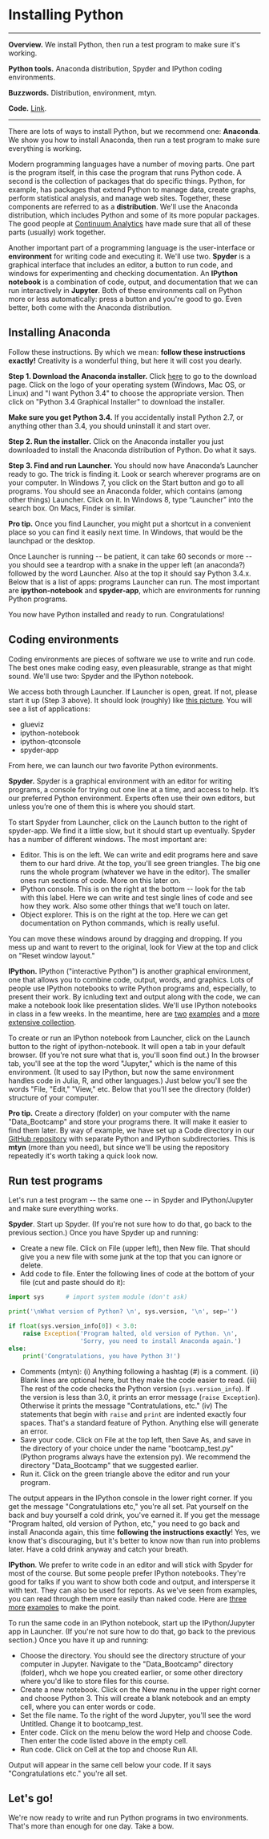 # Installing Python 


---
**Overview.** We install Python, then run a test program to make sure it's working.    

**Python tools.**  Anaconda distribution, Spyder and IPython coding environments.  

**Buzzwords.**  Distribution, environment, mtyn. 

**Code.** [Link](https://raw.githubusercontent.com/DaveBackus/Data_Bootcamp/master/Code/Python/bootcamp_test.py).   

---

There are lots of ways to install Python, but we recommend one:  **Anaconda**.  We show you how to install Anaconda, then run a test program to make sure everything is working.  

Modern programming languages have a number of moving parts.  One part is the program itself, in this case the program that runs Python code.  A second is the collection of packages that do specific things.  Python, for example, has packages that extend Python to manage data, create graphs, perform statistical analysis, and manage web sites. Together, these components are referred to as a **distribution**.  We'll use the Anaconda distribution, which includes Python and some of its more popular packages. The good people at [Continuum Analytics](https://store.continuum.io/cshop/anaconda/) have made sure that all of these parts (usually) work together.  

Another important part of a programming language is the user-interface or **environment** for writing code and executing it.  We'll use two.  **Spyder** is a graphical interface that includes an editor, a button to run code, and windows for experimenting and checking documentation.  An **IPython notebook** is a combination of code, output, and documentation that we can run interactively in **Jupyter**.  Both of these environments call on Python more or less automatically:  press a button and you're good to go.  Even better, both come with the Anaconda distribution. 


## Installing Anaconda 

Follow these instructions.  By which we mean: **follow these instructions exactly!** Creativity is a wonderful thing, but here it will cost you dearly. 
 

**Step 1. Download the Anaconda installer.**  Click [here](http://continuum.io/downloads) to go to the download page.  Click on the logo of your operating system (Windows, Mac OS, or Linux) and "I want Python 3.4" to choose the appropriate version.  Then click on "Python 3.4 Graphical Installer" to download the installer.

**Make sure you get Python 3.4.**  If you accidentally install Python 2.7, or anything other than 3.4, you should uninstall it and start over.  

**Step 2. Run the installer.**  Click on the Anaconda installer you just downloaded to install the Anaconda distribution of Python.  Do what it says.  

**Step 3. Find and run Launcher.**  You should now have Anaconda’s Launcher ready to go.  The trick is finding it.  Look or search wherever programs are on your computer.  In Windows 7, you click on the Start button and go to all programs. You should see an Anaconda folder, which contains (among other things) Launcher. Click on it.  In Windows 8, type “Launcher” into the search box.  On Macs, Finder is similar. 
<!-- more ?? Macs? Windows 9/10 -->

**Pro tip.**  Once you find Launcher, you might put a shortcut in a convenient place so you can find it easily next time.  In Windows, that would be the launchpad or the desktop. 

Once Launcher is running -- be patient, it can take 60 seconds or more -- you should see a teardrop with a snake in the upper left (an anaconda?) followed by the word Launcher.  Also at the top it should say Python 3.4.x.  Below that is a list of apps: programs Launcher can run.  The most important are **ipython-notebook** and **spyder-app**, which are environments for running Python programs.  

You now have Python installed and ready to run.  Congratulations!  


## Coding environments 

Coding environments are pieces of software we use to write and run code.  The best ones make coding easy, even pleasurable, strange as that might sound.  We'll use two:  Spyder and the IPython notebook.  

We access both through Launcher.  If Launcher is open, great.  If not, please start it up (Step 3 above).  It should look (roughly) like [this picture](http://continuum.io/blog/new-launcher).  You will see a list of applications:  

* glueviz 
* ipython-notebook 
* ipython-qtconsole 
* spyder-app 

From here, we can launch our two favorite Python evironments. 


**Spyder.**  Spyder is a graphical environment with an editor for writing programs, a console for trying out one line at a time, and access to help.  It’s our preferred Python environment. Experts often use their own editors, but unless you’re one of them this is where you should start.  

To start Spyder from Launcher, click on the Launch button to the right of spyder-app. We find it a little slow, but it should start up eventually.  Spyder has a number of different windows. The most important are:   

* Editor.  This is on the left.  We can write and edit programs here and save them to our hard drive.  At the top, you'll see green triangles.  The big one runs the whole program (whatever we have in the editor).  The smaller ones run sections of code.  More on this later on.    
* IPython console.  This is on the right at the bottom -- look for the tab with this label.  Here we can write and test single lines of code and see how they work.  Also some other things that we'll touch on later.    
* Object explorer.  This is on the right at the top.  Here we can get documentation on Python commands, which is really useful.  

You can move these windows around by dragging and dropping.  If you mess up and want to revert to the original, look for View at the top and click on "Reset window layout." 


**IPython.**  IPython ("interactive Python") is another graphical environment, one that allows you to combine code, output, words, and graphics.  Lots of people use IPython notebooks to write Python programs and, especially, to present their work. By icnluding text and output along with the code, we can make a notebook look like presentation slides.  We'll use IPython notebooks in class in a few weeks.  In the meantime, here are [two](https://github.com/DaveBackus/Data_Bootcamp/blob/master/Code/IPython/bootcamp_test.ipynb) [examples](http://nbviewer.ipython.org/github/justmarkham/DAT4/blob/master/notebooks/08_linear_regression.ipynb) and a [more extensive collection](https://github.com/ipython/ipython/wiki/A-gallery-of-interesting-IPython-Notebooks).

To create or run an IPython notebook from Launcher, click on the Launch button to the right of ipython-notebook.  It will open a tab in your default browser.  (If you're not sure what that is, you'll soon find out.)  In the browser tab, you'll see at the top the word "Jupyter," which is the name of this environment.  (It used to say IPython, but now the same environment handles code in Julia, R, and other languages.)  Just below you'll see the words "File, "Edit," "View," etc.  Below that you'll see the directory (folder) structure of your computer.  


**Pro tip.**  Create a directory (folder) on your computer with the name "Data_Bootcamp" and store your programs there.  It will make it easier to find them later.  By way of example, we have set up a Code directory in our [GitHub repository](https://github.com/DaveBackus/Data_Bootcamp) with separate Python and IPython subdirectories.  This is **mtyn** (more than you need), but since we'll be using the repository repeatedly it's worth taking a quick look now. 


## Run test programs 

Let's run a test program -- the same one -- in Spyder and IPython/Jupyter and make sure everything works.  

**Spyder**.  Start up Spyder.  (If you're not sure how to do that, go back to the previous section.) Once you have Spyder up and running:  

* Create a new file.  Click on File (upper left), then New file.  That should give you a new file with some junk at the top that you can ignore or delete.  
* Add code to file.  Enter the following lines of code at the bottom of your file (cut and paste should do it): 

```python 
import sys      # import system module (don't ask) 

print('\nWhat version of Python? \n', sys.version, '\n', sep='') 

if float(sys.version_info[0]) < 3.0:       
    raise Exception('Program halted, old version of Python. \n', 
                    'Sorry, you need to install Anaconda again.')
else:
    print('Congratulations, you have Python 3!')
```

* Comments (mtyn):  (i) Anything following a hashtag (#) is a comment.  (ii) Blank lines are optional here, but they make the code easier to read.  (iii) The rest of the code checks the Python version (`sys.version_info`).  If the version is less than 3.0, it prints an error message (`raise Exception`).  Otherwise it prints the message "Contratulations, etc."  (iv) The statements that begin with `raise` and `print` are indented exactly four spaces.  That's a standard feature of Python.  Anything else will generate an error.  
* Save your code.  Click on File at the top left, then Save As, and save in the directory of your choice under the name "bootcamp\_test.py" (Python programs always have the extension py).  We recommend the directory "Data\_Bootcamp" that we suggested earlier. 
* Run it.  Click on the green triangle above the editor and run your program.  

The output appears in the IPython console in the lower right corner.  If you get the message "Congratulations etc," you're all set. Pat yourself on the back and buy yourself a cold drink, you've earned it. If you get the message "Program halted, old version of Python, etc," you need to go back and install Anaconda again, this time **following the instructions exactly**! Yes, we know that's discouraging, but it's better to know now than run into problems later. Have a cold drink anyway and catch your breath.  


**IPython**.  We prefer to write code in an editor and will stick with Spyder for most of the course.  But some people prefer IPython notebooks.  They're good for talks if you want to show both code and output, and intersperse it with text.  They can also be used for reports.  As we've seen from examples, you can read through them more easily than naked code.  Here are [three](https://github.com/ptwobrussell/Mining-the-Social-Web-2nd-Edition/blob/master/ipynb/Chapter%201%20-%20Mining%20Twitter.ipynb) [more](http://nbviewer.ipython.org/url/jakevdp.github.com/downloads/notebooks/XKCD_plots.ipynb) [examples](https://github.com/DaveBackus/Data_Bootcamp/blob/master/Code/SQL/SQL_Intro.ipynb) to make the point.   

To run the same code in an IPython notebook, start up the IPython/Jupyter app in Launcher.  (If you're not sure how to do that, go back to the previous section.) Once you have it up and running:  

* Choose the directory. You should see the directory structure of your computer in Jupyter.  Navigate to the "Data_Bootcamp" directory (folder), whch we hope you created earlier, or some other directory where you'd like to store files for this course.  
* Create a new notebook.  Click on the New menu in the upper right corner and choose Python 3.  This will create a blank notebook and an empty cell, where you can enter words or code.  
* Set the file name.  To the right of the word Jupyter, you'll see the word Untitled.  Change it to bootcamp_test.  
* Enter code.  Click on the menu below the word Help and choose Code.  Then enter the code listed above in the empty cell.  
* Run code.  Click on Cell at the top and choose Run All.    

Output will appear in the same cell below your code.  If it says "Congratulations etc." you're all set.  


## Let's go! 

We're now ready to write and run Python programs in two environments.  That's more than enough for one day.  Take a bow.  


